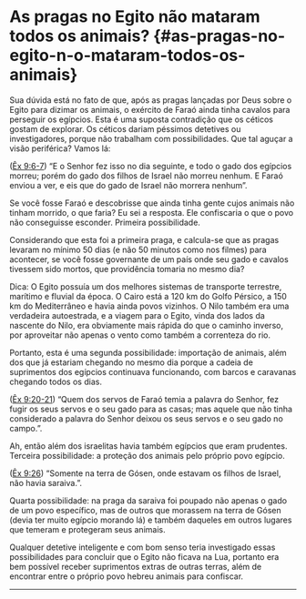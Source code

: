 # As pragas no Egito não mataram todos os animais? {#as-pragas-no-egito-n-o-mataram-todos-os-animais}

Sua dúvida está no fato de que, após as pragas lançadas por Deus sobre o Egito para dizimar os animais, o exército de Faraó ainda tinha cavalos para perseguir os egípcios. Esta é uma suposta contradição que os céticos gostam de explorar. Os céticos dariam péssimos detetives ou investigadores, porque não trabalham com possibilidades. Que tal aguçar a visão periférica? Vamos lá:

([Êx 9:6-7](http://bibliaonline.com.br/acf/ex/9/6-7)) “E o Senhor fez isso no dia seguinte, e todo o gado dos egípcios morreu; porém do gado dos filhos de Israel não morreu nenhum. E Faraó enviou a ver, e eis que do gado de Israel não morrera nenhum”.

Se você fosse Faraó e descobrisse que ainda tinha gente cujos animais não tinham morrido, o que faria? Eu sei a resposta. Ele confiscaria o que o povo não conseguisse esconder. Primeira possibilidade.

Considerando que esta foi a primeira praga, e calcula-se que as pragas levaram no mínimo 50 dias (e não 50 minutos como nos filmes) para acontecer, se você fosse governante de um país onde seu gado e cavalos tivessem sido mortos, que providência tomaria no mesmo dia?

Dica: O Egito possuía um dos melhores sistemas de transporte terrestre, marítimo e fluvial da época. O Cairo está a 120 km do Golfo Pérsico, a 150 km do Mediterrâneo e havia ainda povos vizinhos. O Nilo também era uma verdadeira autoestrada, e a viagem para o Egito, vinda dos lados da nascente do Nilo, era obviamente mais rápida do que o caminho inverso, por aproveitar não apenas o vento como também a correnteza do rio.

Portanto, esta é uma segunda possibilidade: importação de animais, além dos que já estariam chegando no mesmo dia porque a cadeia de suprimentos dos egípcios continuava funcionando, com barcos e caravanas chegando todos os dias.

([Êx 9:20-21](http://bibliaonline.com.br/acf/ex/9/20-21)) “Quem dos servos de Faraó temia a palavra do Senhor, fez fugir os seus servos e o seu gado para as casas; mas aquele que não tinha considerado a palavra do Senhor deixou os seus servos e o seu gado no campo.”.

Ah, então além dos israelitas havia também egípcios que eram prudentes. Terceira possibilidade: a proteção dos animais pelo próprio povo egípcio.

([Êx 9:26](http://bibliaonline.com.br/acf/ex/9/26)) “Somente na terra de Gósen, onde estavam os filhos de Israel, não havia saraiva.”.

Quarta possibilidade: na praga da saraiva foi poupado não apenas o gado de um povo específico, mas de outros que morassem na terra de Gósen (devia ter muito egípcio morando lá) e também daqueles em outros lugares que temeram e protegeram seus animais.

Qualquer detetive inteligente e com bom senso teria investigado essas possibilidades para concluir que o Egito não ficava na Lua, portanto era bem possível receber suprimentos extras de outras terras, além de encontrar entre o próprio povo hebreu animais para confiscar.

*****
